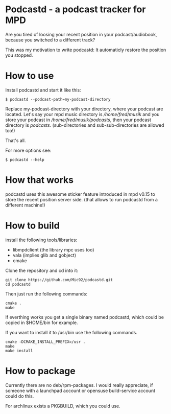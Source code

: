 Podcastd - a podcast tracker for MPD
====================================
Are you tired of loosing your recent position in your podcast/audiobook,
because you switched to a different track?

This was my motivation to write podcastd: It automaticly restore the position you stopped.

How to use
==========
Install podcastd and start it like this:

    $ podcastd --podcast-path=my-podcast-directory

Replace my-podcast-directory with your directory, where your podcast are located.
Let's say your mpd music directory is */home/fred/musik* and you store your podcast in */home/fred/musik/podcasts*,
then your podcast directory is *podcasts*. (sub-directories and sub-sub-directories are allowed too!)

That's all.

For more options see:

    $ podcastd --help

How that works
==============
podcastd uses this awesome sticker feature introduced in mpd v0.15 to store the recent position server side.
(that allows to run podcastd from a different machine!)

How to build
============
install the following tools/libraries:

  - libmpdclient (the library mpc uses too)
  - vala (implies glib and gobject)
  - cmake

Clone the repository and cd into it:

    git clone https://github.com/Mic92/podcastd.git
    cd podcastd

Then just run the following commands:

    cmake .
    make

If everthing works you get a single binary named podcastd,
which could be copied in $HOME/bin for example.

If you want to install it to /usr/bin use the following commands.

    cmake -DCMAKE_INSTALL_PREFIX=/usr .
    make
    make install

How to package
==============

Currently there are no deb/rpm-packages.
I would really appreciate, if someone with a launchpad account
or opensuse build-service account could do this.

For archlinux exists a PKGBUILD, which you could use.

